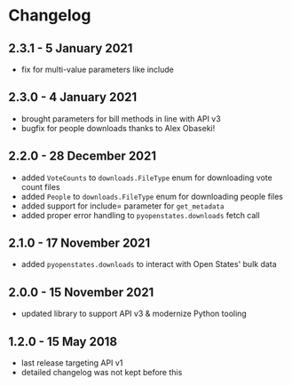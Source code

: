 # Changelog

## 2.3.1 - 5 January 2021

* fix for multi-value parameters like include

## 2.3.0 - 4 January 2021

* brought parameters for bill methods in line with API v3
* bugfix for people downloads thanks to Alex Obaseki!

## 2.2.0 - 28 December 2021

* added `VoteCounts` to `downloads.FileType` enum for downloading vote count files
* added `People` to `downloads.FileType` enum for downloading people files
* added support for include= parameter for `get_metadata`
* added proper error handling to `pyopenstates.downloads` fetch call

## 2.1.0 - 17 November 2021

* added `pyopenstates.downloads` to interact with Open States' bulk data

## 2.0.0 - 15 November 2021

* updated library to support API v3 & modernize Python tooling

## 1.2.0 - 15 May 2018

* last release targeting API v1
* detailed changelog was not kept before this
